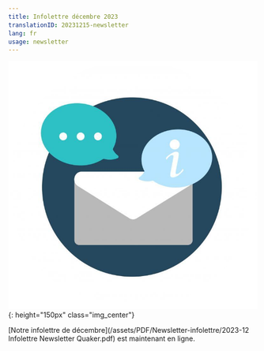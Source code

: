 ```yaml
---
title: Infolettre décembre 2023
translationID: 20231215-newsletter
lang: fr
usage: newsletter
---
```

![Image d'infolettre](/assets/images/email-icon.png){: height="150px" class="img_center"}

[Notre infolettre de décembre](/assets/PDF/Newsletter-infolettre/2023-12 Infolettre Newsletter Quaker.pdf) est maintenant en ligne.
